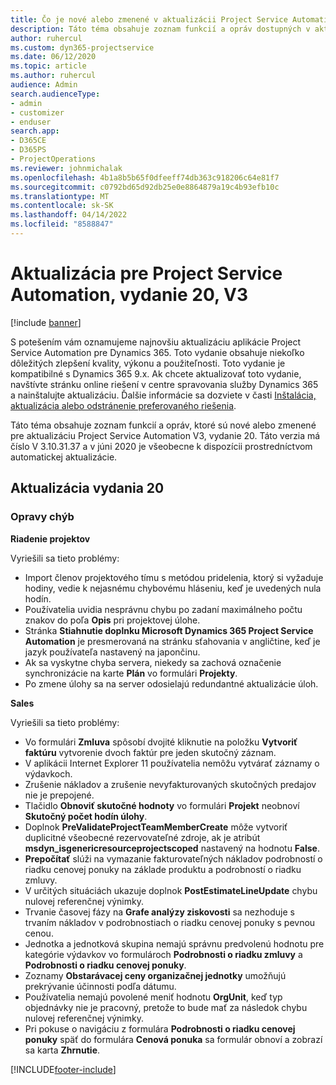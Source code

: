 ```yaml
---
title: Čo je nové alebo zmenené v aktualizácii Project Service Automation, vydanie 20, V3
description: Táto téma obsahuje zoznam funkcií a opráv dostupných v aktualizácii Project Service Automation, vydanie 20, V3
author: ruhercul
ms.custom: dyn365-projectservice
ms.date: 06/12/2020
ms.topic: article
ms.author: ruhercul
audience: Admin
search.audienceType:
- admin
- customizer
- enduser
search.app:
- D365CE
- D365PS
- ProjectOperations
ms.reviewer: johnmichalak
ms.openlocfilehash: 4b1a8b5b65f0dfeeff74db363c918206c64e81f7
ms.sourcegitcommit: c0792bd65d92db25e0e8864879a19c4b93efb10c
ms.translationtype: MT
ms.contentlocale: sk-SK
ms.lasthandoff: 04/14/2022
ms.locfileid: "8588847"
---
```

# <a name="project-service-automation-update-release-20-v3"></a>Aktualizácia pre Project Service Automation, vydanie 20, V3

[!include [banner](../includes/psa-now-project-operations.md)]

S potešením vám oznamujeme najnovšiu aktualizáciu aplikácie Project Service Automation pre Dynamics 365. Toto vydanie obsahuje niekoľko dôležitých zlepšení kvality, výkonu a použiteľnosti. Toto vydanie je kompatibilné s Dynamics 365 9.x. Ak chcete aktualizovať toto vydanie, navštívte stránku online riešení v centre spravovania služby Dynamics 365 a nainštalujte aktualizáciu. Ďalšie informácie sa dozviete v časti [Inštalácia, aktualizácia alebo odstránenie preferovaného riešenia](/power-platform/admin/install-remove-preferred-solution).

Táto téma obsahuje zoznam funkcií a opráv, ktoré sú nové alebo zmenené pre aktualizáciu Project Service Automation V3, vydanie 20. Táto verzia má číslo V 3.10.31.37 a v júni 2020 je všeobecne k dispozícii prostredníctvom automatickej aktualizácie.

## <a name="update-release-20"></a>Aktualizácia vydania 20

### <a name="bug-fixes"></a>Opravy chýb

**Riadenie projektov**

Vyriešili sa tieto problémy:

- Import členov projektového tímu s metódou pridelenia, ktorý si vyžaduje hodiny, vedie k nejasnému chybovému hláseniu, keď je uvedených nula hodín.
- Používatelia uvidia nesprávnu chybu po zadaní maximálneho počtu znakov do poľa **Opis** pri projektovej úlohe.
- Stránka **Stiahnutie doplnku Microsoft Dynamics 365 Project Service Automation** je presmerovaná na stránku sťahovania v angličtine, keď je jazyk používateľa nastavený na japončinu.
- Ak sa vyskytne chyba servera, niekedy sa zachová označenie synchronizácie na karte **Plán** vo formulári **Projekty**.
- Po zmene úlohy sa na server odosielajú redundantné aktualizácie úloh.

**Sales**

Vyriešili sa tieto problémy:

- Vo formulári **Zmluva** spôsobí dvojité kliknutie na položku **Vytvoriť faktúru** vytvorenie dvoch faktúr pre jeden skutočný záznam.
- V aplikácii Internet Explorer 11 používatelia nemôžu vytvárať záznamy o výdavkoch.
- Zrušenie nákladov a zrušenie nevyfakturovaných skutočných predajov nie je prepojené.
- Tlačidlo **Obnoviť skutočné hodnoty** vo formulári **Projekt** neobnoví **Skutočný počet hodín úlohy**.
- Doplnok **PreValidateProjectTeamMemberCreate** môže vytvoriť duplicitné všeobecné rezervovateľné zdroje, ak je atribút **msdyn_isgenericresourceprojectscoped** nastavený na hodnotu **False**.
- **Prepočítať** slúži na vymazanie fakturovateľných nákladov podrobností o riadku cenovej ponuky na základe produktu a podrobností o riadku zmluvy.
- V určitých situáciách ukazuje doplnok **PostEstimateLineUpdate** chybu nulovej referenčnej výnimky.
- Trvanie časovej fázy na **Grafe analýzy ziskovosti** sa nezhoduje s trvaním nákladov v podrobnostiach o riadku cenovej ponuky s pevnou cenou.
- Jednotka a jednotková skupina nemajú správnu predvolenú hodnotu pre kategórie výdavkov vo formulároch **Podrobnosti o riadku zmluvy** a **Podrobnosti o riadku cenovej ponuky**.
- Zoznamy **Obstarávacej ceny organizačnej jednotky** umožňujú prekrývanie účinnosti podľa dátumu.
- Používatelia nemajú povolené meniť hodnotu **OrgUnit**, keď typ objednávky nie je pracovný, pretože to bude mať za následok chybu nulovej referenčnej výnimky.
- Pri pokuse o navigáciu z formulára **Podrobnosti o riadku cenovej ponuky** späť do formulára **Cenová ponuka** sa formulár obnoví a zobrazí sa karta **Zhrnutie**.


[!INCLUDE[footer-include](../includes/footer-banner.md)]
